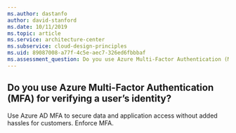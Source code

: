 ```yaml
---
ms.author: dastanfo
author: david-stanford
ms.date: 10/11/2019
ms.topic: article
ms.service: architecture-center
ms.subservice: cloud-design-principles
ms.uid: 89087008-a77f-4c5e-aec7-326ed6fbbbaf
ms.assessment_question: Do you use Azure Multi-Factor Authentication (MFA) for verifying a user’s identity?
---
```

## Do you use Azure Multi-Factor Authentication (MFA) for verifying a user’s identity?

Use Azure AD MFA to secure data and application access without added hassles for customers. Enforce MFA.
